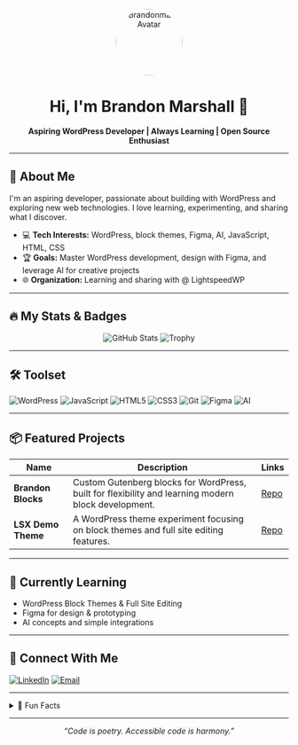 <!-- Profile Header -->
<p align="center">
  <img src="https://github.com/Brandonma21.png" width="120" alt="Brandonma21 Avatar" style="border-radius:50%">
  <h1 align="center">Hi, I'm Brandon Marshall 👋</h1>
  <p align="center"><b>Aspiring WordPress Developer | Always Learning | Open Source Enthusiast</b></p>
</p>

---

## 🚀 About Me

I'm an aspiring developer, passionate about building with WordPress and exploring new web technologies. I love learning, experimenting, and sharing what I discover.

- 💻 **Tech Interests:** WordPress, block themes, Figma, AI, JavaScript, HTML, CSS
- 🏆 **Goals:** Master WordPress development, design with Figma, and leverage AI for creative projects
- 🌐 **Organization:** Learning and sharing with @ LightspeedWP

---

## 🔥 My Stats & Badges

<p align="center">
  <img src="https://github-readme-stats.vercel.app/api?username=Brandonma21&show_icons=true&hide=prs&count_private=true&theme=radical" alt="GitHub Stats" />
  <img src="https://github-profile-trophy.vercel.app/?username=Brandonma21&theme=flat&title=Stars,Followers,Commits,Issues,PullRequest" alt="Trophy" />
</p>

---

## 🛠️ Toolset

![WordPress](https://img.shields.io/badge/-WordPress-21759b?logo=wordpress&logoColor=white)
![JavaScript](https://img.shields.io/badge/-JavaScript-f7df1e?logo=javascript&logoColor=black)
![HTML5](https://img.shields.io/badge/-HTML5-e34f26?logo=html5&logoColor=white)
![CSS3](https://img.shields.io/badge/-CSS3-1572b6?logo=css3&logoColor=white)
![Git](https://img.shields.io/badge/-Git-f05032?logo=git&logoColor=white)
![Figma](https://img.shields.io/badge/-Figma-333?logo=figma&logoColor=white)
![AI](https://img.shields.io/badge/-AI-0b3d91?logo=openai&logoColor=white)

---

## 📦 Featured Projects

| Name | Description | Links |
|---|---|---|
| **Brandon Blocks** | Custom Gutenberg blocks for WordPress, built for flexibility and learning modern block development. | [Repo](https://github.com/Brandonma21/Brandon-Blocks) |
| **LSX Demo Theme** | A WordPress theme experiment focusing on block themes and full site editing features. | [Repo](https://github.com/Brandonma21/lsx-demo-theme) |

---

## 🌱 Currently Learning

- WordPress Block Themes & Full Site Editing
- Figma for design & prototyping
- AI concepts and simple integrations

---

## 🤝 Connect With Me

[![LinkedIn](https://img.shields.io/badge/-LinkedIn-0077b5?logo=linkedin&logoColor=white)](https://www.linkedin.com/in/brandonmarshallprofile)
[![Email](https://img.shields.io/badge/-Email-ea4335?logo=gmail&logoColor=white)](mailto:brandonmarshall101@gmail.com)

---

<details>
  <summary>📖 Fun Facts</summary>
  <ul>
    <li>GitHub’s mascot, the Octocat, was originally designed as a “cat/octopus hybrid” by graphic designer Simon Oxley for a stock image website. GitHub adopted it as their official mascot, and the Octocat has since become one of the most recognizable symbols in the developer community—appearing in countless customizations and memes!</li>
    <li>WordPress powers over 40% of all websites on the internet! What started in 2003 as a simple blogging platform has grown into the world’s most popular content management system (CMS), used by everyone from hobby bloggers to major media companies and Fortune 500 brands.</li>
  </ul>
</details>

---

<p align="center">
  <i>“Code is poetry. Accessible code is harmony.”</i>
</p>
